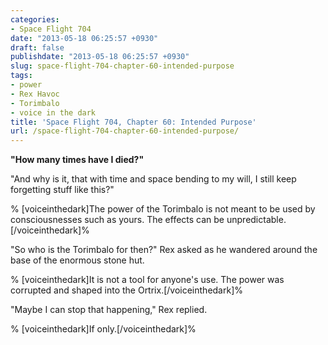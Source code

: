 ```yaml
---
categories:
- Space Flight 704
date: "2013-05-18 06:25:57 +0930"
draft: false
publishdate: "2013-05-18 06:25:57 +0930"
slug: space-flight-704-chapter-60-intended-purpose
tags:
- power
- Rex Havoc
- Torimbalo
- voice in the dark
title: 'Space Flight 704, Chapter 60: Intended Purpose'
url: /space-flight-704-chapter-60-intended-purpose/
---
```

**"How many times have I died?"**

"And why is it, that with time and space bending to my will, I still
keep forgetting stuff like this?"

% \[voiceinthedark\]The power of the Torimbalo is not meant to be used
by consciousnesses such as yours. The effects can be
unpredictable.\[/voiceinthedark\]%

"So who is the Torimbalo for then?" Rex asked as he wandered around the
base of the enormous stone hut.

% \[voiceinthedark\]It is not a tool for anyone's use. The power was
corrupted and shaped into the Ortrix.\[/voiceinthedark\]%

"Maybe I can stop that happening," Rex replied.

% \[voiceinthedark\]If only.\[/voiceinthedark\]%